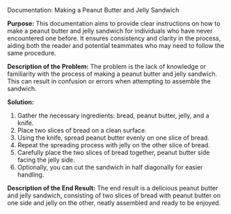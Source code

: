 Documentation: Making a Peanut Butter and Jelly Sandwich

**Purpose:** This documentation aims to provide clear instructions on how to make a peanut butter and jelly sandwich for individuals who have never encountered one before. It ensures consistency and clarity in the process, aiding both the reader and potential teammates who may need to follow the same procedure.

**Description of the Problem:** The problem is the lack of knowledge or familiarity with the process of making a peanut butter and jelly sandwich. This can result in confusion or errors when attempting to assemble the sandwich.

**Solution:**  
1. Gather the necessary ingredients: bread, peanut butter, jelly, and a knife.  
2. Place two slices of bread on a clean surface.  
3. Using the knife, spread peanut butter evenly on one slice of bread.  
4. Repeat the spreading process with jelly on the other slice of bread.  
5. Carefully place the two slices of bread together, peanut butter side facing the jelly side.  
6. Optionally, you can cut the sandwich in half diagonally for easier handling.

**Description of the End Result:** The end result is a delicious peanut butter and jelly sandwich, consisting of two slices of bread with peanut butter on one side and jelly on the other, neatly assembled and ready to be enjoyed.